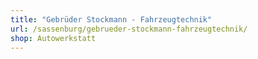 ```yaml
---
title: "Gebrüder Stockmann - Fahrzeugtechnik"
url: /sassenburg/gebrueder-stockmann-fahrzeugtechnik/
shop: Autowerkstatt
---
```

